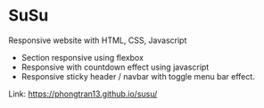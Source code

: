 # SuSu
Responsive website with HTML, CSS, Javascript
+ Section responsive using flexbox
+ Responsive with countdown effect using javascript
+ Responsive sticky header / navbar with toggle menu bar effect.

Link: https://phongtran13.github.io/susu/
